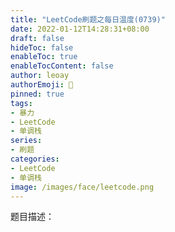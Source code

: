 ```yaml
---
title: "LeetCode刷题之每日温度(0739)"
date: 2022-01-12T14:28:31+08:00
draft: false
hideToc: false
enableToc: true
enableTocContent: false
author: leoay
authorEmoji: 🎅
pinned: true
tags:
- 暴力
- LeetCode
- 单调栈
series:
- 刷题
categories:
- LeetCode
- 单调栈
image: /images/face/leetcode.png
---
```


题目描述：


